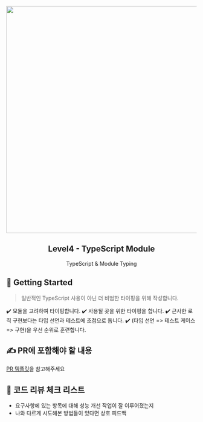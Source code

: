 <p align="middle" >
  <img src="https://techcourse-storage.s3.ap-northeast-2.amazonaws.com/49031e8eef91405f824a0438ac1b0059" width="600">
</p>
<h2 align="middle">Level4 - TypeScript Module</h2>
<p align="middle">TypeScript & Module Typing</p>
</p>

## 🚀 Getting Started

> 일반적인 TypeScript 사용이 아닌 더 비범한 타이핑을 위해 작성합니다.

✔️ 모듈을 고려하여 타이핑합니다.
✔️ 사용될 곳을 위한 타이핑을 합니다.
✔️ 근사한 로직 구현보다는 타입 선언과 테스트에 초점으로 둡니다.
✔️ (타입 선언 => 테스트 케이스 => 구현)을 우선 순위로 훈련합니다.

## ✍️ PR에 포함해야 할 내용

[PR 템플릿](https://github.com/woowacourse/ts-module/blob/main/.github/pull_request_template.md)을 참고해주세요

## 👀 코드 리뷰 체크 리스트

- 요구사항에 있는 항목에 대해 성능 개선 작업이 잘 이루어졌는지
- 나와 다르게 시도해본 방법들이 있다면 상호 피드백
